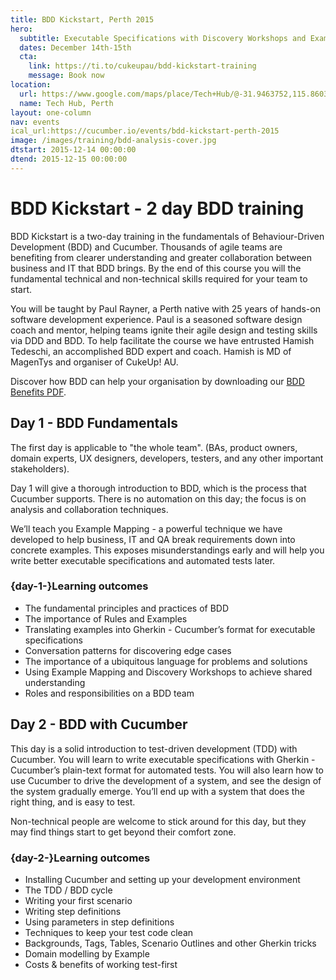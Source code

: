 ```yaml
---
title: BDD Kickstart, Perth 2015
hero:
  subtitle: Executable Specifications with Discovery Workshops and Example Mapping
  dates: December 14th-15th
  cta:
    link: https://ti.to/cukeupau/bdd-kickstart-training
    message: Book now
location:
  url: https://www.google.com/maps/place/Tech+Hub/@-31.9463752,115.8603497,17z/data=!3m1!4b1!4m2!3m1!1s0x2a32bad0678a550b:0xc9bf48edd34ca859
  name: Tech Hub, Perth
layout: one-column
nav: events
ical_url:https://cucumber.io/events/bdd-kickstart-perth-2015
image: /images/training/bdd-analysis-cover.jpg
dtstart: 2015-12-14 00:00:00
dtend: 2015-12-15 00:00:00
---
```


# BDD Kickstart - 2 day BDD training

BDD Kickstart is a two-day training in the fundamentals of Behaviour-Driven Development (BDD) and Cucumber. Thousands of agile teams are benefiting from clearer understanding and greater collaboration between business and IT that BDD brings. By the end of this course you will the fundamental technical and non-technical skills required for your team to start.

You will be taught by Paul Rayner, a Perth native with 25 years of hands-on software development experience. Paul is a seasoned software design coach and mentor, helping teams ignite their agile design and testing skills via DDD and BDD. To help facilitate the course we have entrusted Hamish Tedeschi, an accomplished BDD expert and coach. Hamish is MD of MagenTys and organiser of CukeUp! AU.

Discover how BDD can help your organisation by downloading our [BDD Benefits PDF](https://cucumber.io/bdd-benefits.pdf).


## Day 1 - BDD Fundamentals

The first day is applicable to "the whole team".  (BAs, product owners, domain experts, UX designers, developers, testers, and any other important stakeholders).

Day 1 will give a thorough introduction to BDD, which is the process that Cucumber supports. There is no automation on this day; the focus is on analysis and collaboration techniques.

We’ll teach you Example Mapping - a powerful technique we have developed to help business, IT and QA break requirements down into concrete examples. This exposes misunderstandings early and will help you write better executable specifications and automated tests later.

### {day-1-}Learning outcomes

* The fundamental principles and practices of BDD
* The importance of Rules and Examples
* Translating examples into Gherkin - Cucumber’s format for executable specifications
* Conversation patterns for discovering edge cases
* The importance of a ubiquitous language for problems and solutions
* Using Example Mapping and Discovery Workshops to achieve shared understanding
* Roles and responsibilities on a BDD team


## Day 2 - BDD with Cucumber

This day is a solid introduction to test-driven development (TDD) with Cucumber. You will learn to write executable specifications with Gherkin - Cucumber’s plain-text format for automated tests. You will also learn how to use Cucumber to drive the development of a system, and see the design of the system gradually emerge. You’ll end up with a system that does the right thing, and is easy to test.

Non-technical people are welcome to stick around for this day, but they may find things start to get beyond their comfort zone.

### {day-2-}Learning outcomes
* Installing Cucumber and setting up your development environment
* The TDD / BDD cycle
* Writing your first scenario
* Writing step definitions
* Using parameters in step definitions
* Techniques to keep your test code clean
* Backgrounds, Tags, Tables, Scenario Outlines and other Gherkin tricks
* Domain modelling by Example
* Costs & benefits of working test-first
